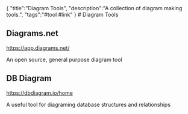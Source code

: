 <steelsky>
{
  "title":"Diagram Tools",
  "description":"A collection of diagram making tools.",
  "tags":"#tool #link"
}
</steelsky>
# Diagram Tools

## Diagrams.net

https://app.diagrams.net/

An open source, general purpose diagram tool

## DB Diagram

https://dbdiagram.io/home

A useful tool for diagraming database structures and relationships